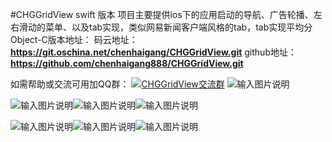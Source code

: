 #CHGGridView  swift 版本
项目主要提供ios下的应用启动的导航、广告轮播、左右滑动的菜单、以及tab实现，类似网易新闻客户端风格的tab，tab实现平均分
Object-C版本地址：
码云地址： **https://git.oschina.net/chenhaigang/CHGGridView.git** 
github地址： **https://github.com/chenhaigang888/CHGGridView.git** 

如需帮助或交流可用加QQ群：
<a target="_blank" href="//shang.qq.com/wpa/qunwpa?idkey=274e6aeebdc86599cdc29b875325b03135f55c73f5d93e95abd576c7480a8270"><img border="0" src="//pub.idqqimg.com/wpa/images/group.png" alt="CHGGridView交流群" title="CHGGridView交流群"></a>
![输入图片说明](http://git.oschina.net/uploads/images/2017/0306/145642_6eb00505_3935.png "在这里输入图片标题")

![输入图片说明](http://git.oschina.net/uploads/images/2017/0304/020900_e96450c8_3935.png "在这里输入图片标题")![输入图片说明](http://git.oschina.net/uploads/images/2017/0304/020922_2ddf4db9_3935.png "在这里输入图片标题")![输入图片说明](http://git.oschina.net/uploads/images/2017/0304/020937_b1a61f7b_3935.png "在这里输入图片标题") 


![输入图片说明](http://files.git.oschina.net/group1/M00/00/E9/PaAvDFiu26eAYj28ALvOOJv-RJM055.gif?token=8d83444f2c6f5f1945b00d82444df195&ts=1487854418&attname=3.gif "在这里输入图片标题")![输入图片说明](http://files.git.oschina.net/group1/M00/00/E9/PaAvDFiu25CAZyyXAOQ6tJU5EoI137.gif?token=f243fd8c368694928dd4f7258206ccc5&ts=1487854418&attname=2.gif "在这里输入图片标题")![输入图片说明](http://files.git.oschina.net/group1/M00/00/E9/PaAvDFiu236AGmmZACJAtypT4Zw086.gif?token=78939e8e48cb5fde20e4b17b5d38b20a&ts=1487854418&attname=1.gif "在这里输入图片标题")

    